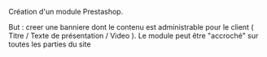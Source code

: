 Création d'un module Prestashop.

But : creer une banniere dont le contenu est administrable pour le client ( Titre / Texte de présentation / Video ).
Le module peut être "accroché" sur toutes les parties du site
